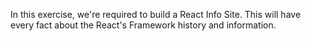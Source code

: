 In this exercise, we're required to build a React Info Site. This will have every fact about the React's Framework history and information.
